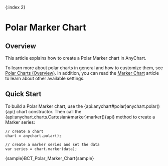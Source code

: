 {:index 2}
# Polar Marker Chart

## Overview

This article explains how to create a Polar Marker chart in AnyChart.

To learn more about polar charts in general and how to customize them, see [Polar Charts (Overview)](Overview). In addition, you can read the [Marker Chart](../Marker_Chart) article to learn about other available settings.

## Quick Start

To build a Polar Marker chart, use the {api:anychart#polar}anychart.polar(){api} chart constructor. Then call the {api:anychart.charts.Cartesian#marker}marker(){api} method to create a Marker series:

```
// create a chart
chart = anychart.polar();

// create a marker series and set the data
var series = chart.marker(data);
```

{sample}BCT\_Polar\_Marker\_Chart{sample}